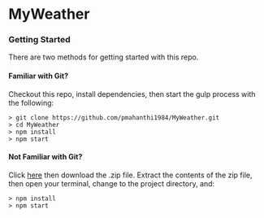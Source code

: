 # MyWeather

### Getting Started

There are two methods for getting started with this repo.

#### Familiar with Git?
Checkout this repo, install dependencies, then start the gulp process with the following:

```
> git clone https://github.com/pmahanthi1984/MyWeather.git
> cd MyWeather
> npm install
> npm start
```

#### Not Familiar with Git?
Click [here](https://github.com/pmahanthi1984/MyWeather) then download the .zip file.  Extract the contents of the zip file, then open your terminal, change to the project directory, and:

```
> npm install
> npm start
```
